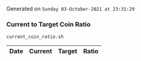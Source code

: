 Generated on `Sunday 03-October-2021 at 23:31:29`

### Current to Target Coin Ratio
`current_coin_ratio.sh`

Date|Current|Target|Ratio
---|---|---|---

